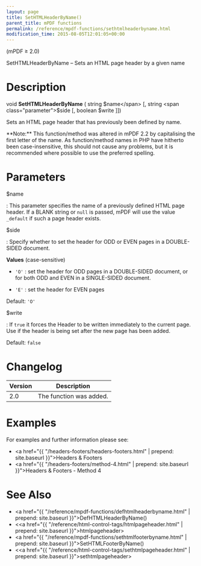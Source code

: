 ```yaml
---
layout: page
title: SetHTMLHeaderByName()
parent_title: mPDF functions
permalink: /reference/mpdf-functions/sethtmlheaderbyname.html
modification_time: 2015-08-05T12:01:05+00:00
---
```


(mPDF &ge; 2.0)

SetHTMLHeaderByName – Sets an HTML page header by a given name

# Description

void **SetHTMLHeaderByName** ( string <span class="parameter">$name</span>
[, string <span class="parameter">$side</span> [, boolean <span class="parameter">$write</span> ]])

Sets an HTML page header that has previously been defined by name.

<div class="alert alert-info" role="alert" markdown="1">
  **Note:** This function/method was altered in mPDF 2.2 by capitalising the first letter of the name.
  As function/method names in PHP have hitherto been case-insensitive, this should not cause any problems, but it
  is recommended where possible to use the preferred spelling.
</div>

# Parameters

<span class="parameter">$name</span>

: This parameter specifies the name of a previously defined HTML page header. If a <span class="smallblock">BLANK</span>
  string or `null` is passed, mPDF will use the value `_default` if such a page header exists.

<span class="parameter">$side</span>

: Specify whether to set the header for <span class="smallblock">ODD</span> or <span class="smallblock">EVEN</span> pages
  in a <span class="smallblock">DOUBLE-SIDED</span> document.


  **Values** (case-sensitive)

  * `'O'`
    : set the header for <span class="smallblock">ODD</span> pages in a <span class="smallblock">DOUBLE-SIDED</span>
    document, or for both <span class="smallblock">ODD</span> and <span class="smallblock">EVEN</span> in a
    <span class="smallblock">SINGLE-SIDED</span> document.

  * `'E'`
    : set the header for <span class="smallblock">EVEN</span> pages

  Default: `'O'`


<span class="parameter">$write</span>

: If `true` it forces the Header to be written immediately to the current page. Use if
  the header is being set after the new page has been added.

  Default: `false`

# Changelog

<table class="table">
<thead>
<tr>
  <th>Version</th>
  <th>Description</th>
</tr>
</thead>
<tbody>
<tr>
  <td>2.0</td>
  <td>The function was added.</td>
</tr>
</tbody>
</table>

# Examples

For examples and further information please see:

 * <a href="{{ "/headers-footers/headers-footers.html" | prepend: site.baseurl }}">Headers &amp; Footers</a>
 * <a href="{{ "/headers-footers/method-4.html" | prepend: site.baseurl }}">Headers &amp; Footers - Method 4</a>

# See Also

- <a href="{{ "/reference/mpdf-functions/defhtmlheaderbyname.html" | prepend: site.baseurl }}">DefHTMLHeaderByName()</a>
- &lt;<a href="{{ "/reference/html-control-tags/htmlpageheader.html" | prepend: site.baseurl }}">htmlpageheader</a>&gt;
- <a href="{{ "/reference/mpdf-functions/sethtmlfooterbyname.html" | prepend: site.baseurl }}">SetHTMLFooterByName()</a>
- &lt;<a href="{{ "/reference/html-control-tags/sethtmlpageheader.html" | prepend: site.baseurl }}">sethtmlpageheader</a>&gt;

